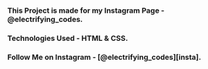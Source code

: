 ### This Project is made for my Instagram Page - @electrifying_codes.

### Technologies Used - HTML & CSS.

### Follow Me on Instagram - [@electrifying_codes][insta].

[instagram]: https://www.instagram.com/electrifying_codes
